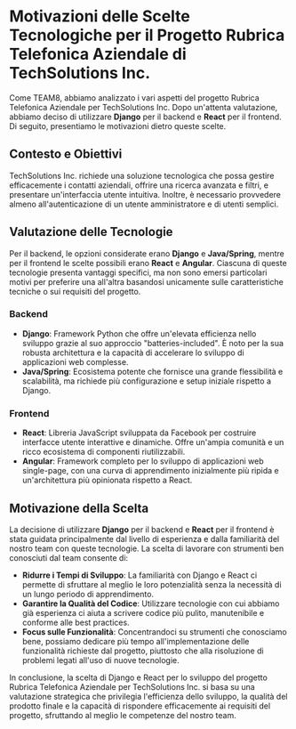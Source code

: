 # Motivazioni delle Scelte Tecnologiche per il Progetto Rubrica Telefonica Aziendale di TechSolutions Inc.

Come TEAM8, abbiamo analizzato i vari aspetti del progetto Rubrica Telefonica Aziendale per TechSolutions Inc. Dopo un'attenta valutazione, abbiamo deciso di utilizzare **Django** per il backend e **React** per il frontend. Di seguito, presentiamo le motivazioni dietro queste scelte.

## Contesto e Obiettivi

TechSolutions Inc. richiede una soluzione tecnologica che possa gestire efficacemente i contatti aziendali, offrire una ricerca avanzata e filtri, e presentare un'interfaccia utente intuitiva. Inoltre, è necessario provvedere almeno all'autenticazione di un utente amministratore e di utenti semplici.

## Valutazione delle Tecnologie

Per il backend, le opzioni considerate erano **Django** e **Java/Spring**, mentre per il frontend le scelte possibili erano **React** e **Angular**. Ciascuna di queste tecnologie presenta vantaggi specifici, ma non sono emersi particolari motivi per preferire una all'altra basandosi unicamente sulle caratteristiche tecniche o sui requisiti del progetto.

### Backend

- **Django**: Framework Python che offre un'elevata efficienza nello sviluppo grazie al suo approccio "batteries-included". È noto per la sua robusta architettura e la capacità di accelerare lo sviluppo di applicazioni web complesse.
- **Java/Spring**: Ecosistema potente che fornisce una grande flessibilità e scalabilità, ma richiede più configurazione e setup iniziale rispetto a Django.

### Frontend

- **React**: Libreria JavaScript sviluppata da Facebook per costruire interfacce utente interattive e dinamiche. Offre un'ampia comunità e un ricco ecosistema di componenti riutilizzabili.
- **Angular**: Framework completo per lo sviluppo di applicazioni web single-page, con una curva di apprendimento inizialmente più ripida e un'architettura più opinionata rispetto a React.

## Motivazione della Scelta

La decisione di utilizzare **Django** per il backend e **React** per il frontend è stata guidata principalmente dal livello di esperienza e dalla familiarità del nostro team con queste tecnologie. La scelta di lavorare con strumenti ben conosciuti dal team consente di:

- **Ridurre i Tempi di Sviluppo**: La familiarità con Django e React ci permette di sfruttare al meglio le loro potenzialità senza la necessità di un lungo periodo di apprendimento.
- **Garantire la Qualità del Codice**: Utilizzare tecnologie con cui abbiamo già esperienza ci aiuta a scrivere codice più pulito, manutenibile e conforme alle best practices.
- **Focus sulle Funzionalità**: Concentrandoci su strumenti che conosciamo bene, possiamo dedicare più tempo all'implementazione delle funzionalità richieste dal progetto, piuttosto che alla risoluzione di problemi legati all'uso di nuove tecnologie.

In conclusione, la scelta di Django e React per lo sviluppo del progetto Rubrica Telefonica Aziendale per TechSolutions Inc. si basa su una valutazione strategica che privilegia l'efficienza dello sviluppo, la qualità del prodotto finale e la capacità di rispondere efficacemente ai requisiti del progetto, sfruttando al meglio le competenze del nostro team.
